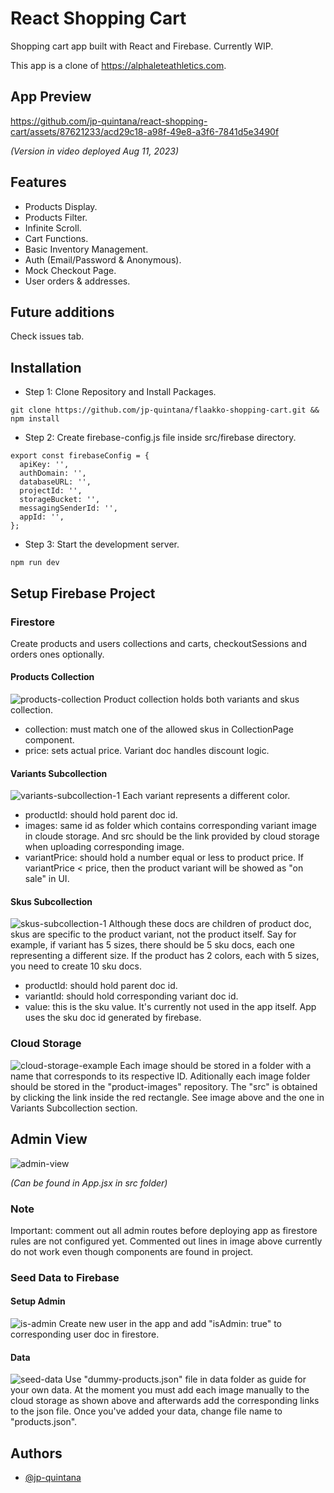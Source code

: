 # React Shopping Cart

Shopping cart app built with React and Firebase. Currently WIP.

This app is a clone of https://alphaleteathletics.com.

## App Preview

https://github.com/jp-quintana/react-shopping-cart/assets/87621233/acd29c18-a98f-49e8-a3f6-7841d5e3490f

_(Version in video deployed Aug 11, 2023)_

## Features

- Products Display.
- Products Filter.
- Infinite Scroll.
- Cart Functions.
- Basic Inventory Management.
- Auth (Email/Password & Anonymous).
- Mock Checkout Page.
- User orders & addresses.

## Future additions

Check issues tab.

## Installation

- Step 1: Clone Repository and Install Packages.

```
git clone https://github.com/jp-quintana/flaakko-shopping-cart.git && npm install
```

- Step 2: Create firebase-config.js file inside src/firebase directory.

```
export const firebaseConfig = {
  apiKey: '',
  authDomain: '',
  databaseURL: '',
  projectId: '',
  storageBucket: '',
  messagingSenderId: '',
  appId: '',
};
```

- Step 3: Start the development server.

```
npm run dev
```

## Setup Firebase Project

### Firestore
Create products and users collections and carts, checkoutSessions and orders ones optionally.

#### Products Collection
![products-collection](https://github.com/jp-quintana/react-shopping-cart/assets/87621233/63f443f1-a6e4-4c02-8c57-4b247fc5b7be)
Product collection holds both variants and skus collection.
- collection: must match one of the allowed skus in CollectionPage component.
- price: sets actual price. Variant doc handles discount logic.

#### Variants Subcollection
![variants-subcollection-1](https://github.com/jp-quintana/react-shopping-cart/assets/87621233/128cd824-87b9-4cda-9af6-24e6989ea100)
Each variant represents a different color.
- productId: should hold parent doc id.
- images: same id as folder which contains corresponding variant image in cloude storage. And src should be the link provided by cloud storage when uploading corresponding image.
- variantPrice: should hold a number equal or less to product price. If variantPrice < price, then the product variant will be showed as "on sale" in UI.

#### Skus Subcollection
![skus-subcollection-1](https://github.com/jp-quintana/react-shopping-cart/assets/87621233/439d36fc-bb9b-4a3c-b03c-a4d47a58176c)
Although these docs are children of product doc, skus are specific to the product variant, not the product itself. Say for example, if variant has 5 sizes, there should be 5 sku docs, each one representing a different size. If the product has 2 colors, each with 5 sizes, you need to create 10 sku docs.
- productId: should hold parent doc id.
- variantId: should hold corresponding variant doc id.
- value: this is the sku value. It's currently not used in the app itself. App uses the sku doc id generated by firebase.

### Cloud Storage
![cloud-storage-example](https://github.com/jp-quintana/react-shopping-cart/assets/87621233/3b2d8c98-a20e-4332-9ce8-494a3e2c90e8)
Each image should be stored in a folder with a name that corresponds to its respective ID. Aditionally each image folder should be stored in the "product-images" repository. The "src" is obtained by clicking the link inside the red rectangle. See image above and the one in Variants Subcollection section.


## Admin View
![admin-view](https://github.com/jp-quintana/react-shopping-cart/assets/87621233/187acbd1-8704-4d40-892c-06c3cdabac34)

_(Can be found in App.jsx in src folder)_

### Note 
Important: comment out all admin routes before deploying app as firestore rules are not configured yet. Commented out lines in image above currently do not work even though components are found in project.

### Seed Data to Firebase

#### Setup Admin
![is-admin](https://github.com/jp-quintana/react-shopping-cart/assets/87621233/8ab844a3-e102-4846-bcf1-0b3d2846db6e)
Create new user in the app and add "isAdmin: true" to corresponding user doc in firestore. 

#### Data
![seed-data](https://github.com/jp-quintana/react-shopping-cart/assets/87621233/9b3bc7f6-76e2-4fa5-9c5b-b799a8920531)
Use "dummy-products.json" file in data folder as guide for your own data. At the moment you must add each image manually to the cloud storage as shown above and afterwards add the corresponding links to the json file. Once you've added your data, change file name to "products.json".


## Authors

- [@jp-quintana](https://github.com/jp-quintana)
